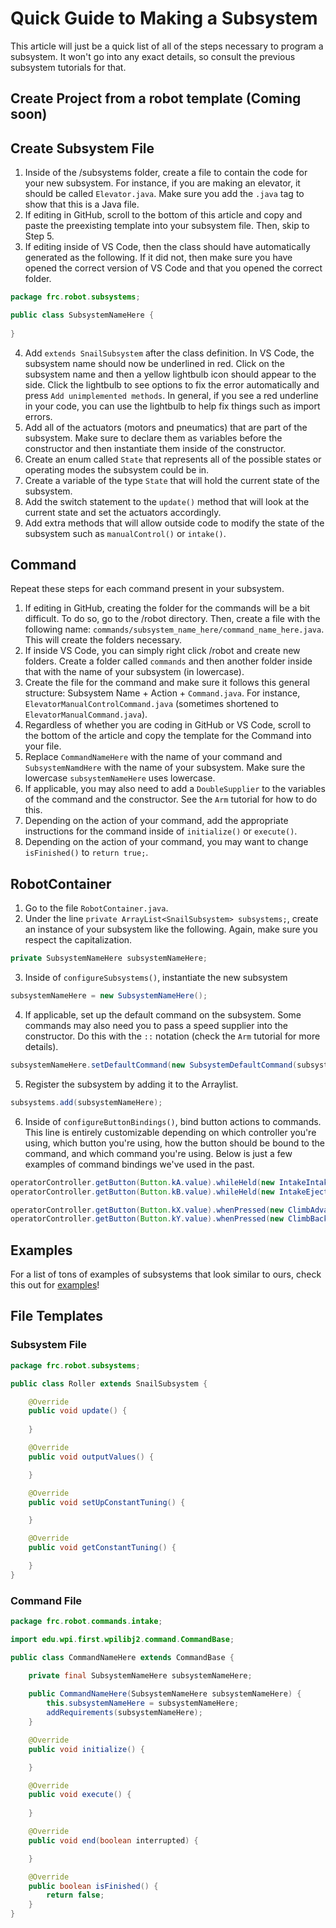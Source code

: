 # Quick Guide to Making a Subsystem

This article will just be a quick list of all of the steps necessary to program a subsystem. It won't go into any exact details, so consult the previous subsystem tutorials for that.

## Create Project from a robot template (Coming soon)


## Create Subsystem File

1. Inside of the /subsystems folder, create a file to contain the code for your new subsystem. For instance, if you are making an elevator, it should be called `Elevator.java`. Make sure you add the `.java` tag to show that this is a Java file.
2. If editing in GitHub, scroll to the bottom of this article and copy and paste the preexisting template into your subsystem file. Then, skip to Step 5.
3. If editing inside of VS Code, then the class should have automatically generated as the following. If it did not, then make sure you have opened the correct version of VS Code and that you opened the correct folder.

```java
package frc.robot.subsystems;

public class SubsystemNameHere {
    
}
```

4. Add `extends SnailSubsystem` after the class definition. In VS Code, the subsystem name should now be underlined in red. Click on the subsystem name and then a yellow lightbulb icon should appear to the side. Click the lightbulb to see options to fix the error automatically and press `Add unimplemented methods`. In general, if you see a red underline in your code, you can use the lightbulb to help fix things such as import errors.
5. Add all of the actuators (motors and pneumatics) that are part of the subsystem. Make sure to declare them as variables before the constructor and then instantiate them inside of the constructor.
6. Create an enum called `State` that represents all of the possible states or operating modes the subsystem could be in.
7. Create a variable of the type `State` that will hold the current state of the subsystem. 
8. Add the switch statement to the `update()` method that will look at the current state and set the actuators accordingly.
9. Add extra methods that will allow outside code to modify the state of the subsystem such as `manualControl()` or `intake()`.

## Command

Repeat these steps for each command present in your subsystem.

1. If editing in GitHub, creating the folder for the commands will be a bit difficult. To do so, go to the /robot directory. Then, create a file with the following name: `commands/subsystem_name_here/command_name_here.java`. This will create the folders necessary.
2. If inside VS Code, you can simply right click /robot and create new folders. Create a folder called `commands` and then another folder inside that with the name of your subsystem (in lowercase).
3. Create the file for the command and make sure it follows this general structure: Subsystem Name + Action + `Command.java`. For instance, `ElevatorManualControlCommand.java` (sometimes shortened to `ElevatorManualCommand.java`).
4. Regardless of whether you are coding in GitHub or VS Code, scroll to the bottom of the article and copy the template for the Command into your file.
5. Replace `CommandNameHere` with the name of your command and `SubsystemNamdHere` with the name of your subsystem. Make sure the lowercase `subsystemNameHere` uses lowercase.
6. If applicable, you may also need to add a `DoubleSupplier` to the variables of the command and the constructor. See the `Arm` tutorial for how to do this.
7. Depending on the action of your command, add the appropriate instructions for the command inside of `initialize()` or `execute()`.
8. Depending on the action of your command, you may want to change `isFinished()` to `return true;`.

## RobotContainer

1. Go to the file `RobotContainer.java`.
2. Under the line `private ArrayList<SnailSubsystem> subsystems;`, create an instance of your subsystem like the following. Again, make sure you respect the capitalization.

```java
private SubsystemNameHere subsystemNameHere;
```

3. Inside of `configureSubsystems()`, instantiate the new subsystem

```java
subsystemNameHere = new SubsystemNameHere();
```

4. If applicable, set up the default command on the subsystem. Some commands may also need you to pass a speed supplier into the constructor. Do this with the `::` notation (check the `Arm` tutorial for more details).

```java
subsystemNameHere.setDefaultCommand(new SubsystemDefaultCommand(subsystemNameHere));
```

5. Register the subsystem by adding it to the Arraylist.

```java
subsystems.add(subsystemNameHere);
```

6. Inside of `configureButtonBindings()`, bind button actions to commands. This line is entirely customizable depending on which controller you're using, which button you're using, how the button should be bound to the command, and which command you're using. Below is just a few examples of command bindings we've used in the past.

```java
operatorController.getButton(Button.kA.value).whileHeld(new IntakeIntakeCommand(intake)); 
operatorController.getButton(Button.kB.value).whileHeld(new IntakeEjectCommand(intake));

operatorController.getButton(Button.kX.value).whenPressed(new ClimbAdvanceCommand(climb));
operatorController.getButton(Button.kY.value).whenPressed(new ClimbBackCommand(climb));
```

## Examples

For a list of tons of examples of subsystems that look similar to ours, check this out for [examples](https://github.com/FRC1257/training-programs)!

## File Templates

### Subsystem File

```java
package frc.robot.subsystems;

public class Roller extends SnailSubsystem {

    @Override
    public void update() {
        
    }

    @Override
    public void outputValues() {

    }

    @Override
    public void setUpConstantTuning() {

    }

    @Override
    public void getConstantTuning() {

    }
}
```

### Command File

```java
package frc.robot.commands.intake;

import edu.wpi.first.wpilibj2.command.CommandBase;

public class CommandNameHere extends CommandBase {

    private final SubsystemNameHere subsystemNameHere;
    
    public CommandNameHere(SubsystemNameHere subsystemNameHere) {
        this.subsystemNameHere = subsystemNameHere;
        addRequirements(subsystemNameHere);
    }

    @Override
    public void initialize() {

    }

    @Override
    public void execute() {
        
    }

    @Override
    public void end(boolean interrupted) {

    }

    @Override
    public boolean isFinished() {
        return false;
    }
}
```